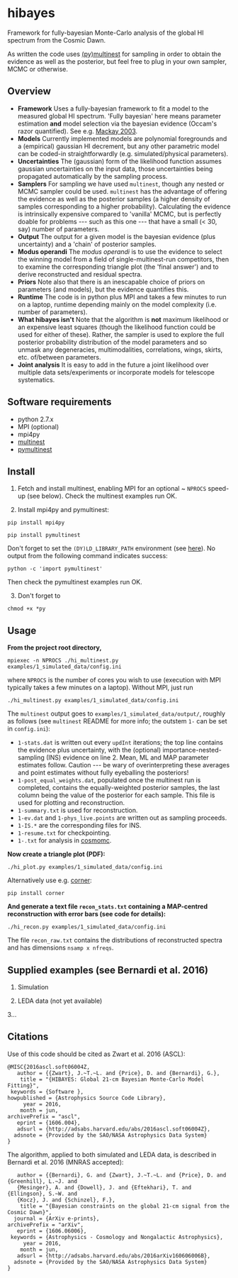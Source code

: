 # hibayes

Framework for fully-bayesian Monte-Carlo analysis of the global HI
spectrum from the Cosmic Dawn.

As written the code uses
[(py)multinest](http://ccpforge.cse.rl.ac.uk/gf/project/multinest) for
sampling in order to obtain the evidence as well as the posterior, but
feel free to plug in your own sampler, MCMC or otherwise.

## Overview

- **Framework** Uses a fully-bayesian framework to fit a model to the
  measured global HI spectrum. 'Fully bayesian' here means parameter
  estimation **and** model selection via the bayesian evidence
  (Occam's razor quantified). See
  e.g. [Mackay 2003](http://www.inference.phy.cam.ac.uk/mackay/itila/book.html).
- **Models** Currently implemented models are polynomial foregrounds
  and a (empirical) gaussian HI decrement, but any other parametric
  model can be coded-in straightforwardly (e.g. simulated/physical
  parameters).
- **Uncertainties** The (gaussian) form of the likelihood function
  assumes gaussian uncertainties on the input data, those
  uncertainties being propagated automatically by the sampling
  process.
- **Samplers** For sampling we have used ```multinest```, though any
  nested or MCMC sampler could be used. ```multinest``` has the
  advantage of offering the evidence as well as the posterior samples
  (a higher density of samples corresponding to a higher
  probability). Calculating the evidence is intrinsically expensive
  compared to 'vanilla' MCMC, but is perfectly doable for problems ---
  such as this one --- that have a small (< 30, say) number of
  parameters.
- **Output** The output for a given model is the bayesian evidence
  (plus uncertainty) and a 'chain' of posterior samples.
- **Modus operandi** The *modus operandi* is to use the evidence to
  select the winning model from a field of single-multinest-run
  competitors, then to examine the corresponding triangle plot (the
  'final answer') and to derive reconstructed and residual spectra.
- **Priors** Note also that there is an inescapable choice of priors
  on parameters (and models), but the evidence quantifies this.
- **Runtime** The code is in python plus MPI and takes a few minutes
  to run on a laptop, runtime depending mainly on the model complexity
  (i.e. number of parameters).
- **What hibayes isn't** Note that the algorithm is **not** maximum
  likelihood or an expensive least squares (though the likelihood
  function could be used for either of these). Rather, the sampler is
  used to explore the full posterior probability distribution of the
  model parameters and so unmask any degeneracies, multimodalities,
  correlations, wings, skirts, etc. of/between parameters.
- **Joint analysis** It is easy to add in the future a joint
  likelihood over multiple data sets/experiments or incorporate models
  for telescope systematics.

## Software requirements

- python 2.7.x
- MPI (optional)
- mpi4py
- [multinest](http://ccpforge.cse.rl.ac.uk/gf/project/multinest)
- [pymultinest](http://johannesbuchner.github.io/PyMultiNest)

## Install

1. Fetch and install multinest, enabling MPI for an optional ~ ```NPROCS```
speed-up (see below). Check the multinest examples run OK.

2. Install mpi4py and pymultinest:

```pip install mpi4py```

```pip install pymultinest```

Don't forget to set the ```(DY)LD_LIBRARY_PATH``` environment (see
[here](http://johannesbuchner.github.io/PyMultiNest/install.html#running-some-code)). No output from the following command indicates success:

```python -c 'import pymultinest'```

Then check the pymultinest examples run OK.

3. Don't forget to

```chmod +x *py```


## Usage

**From the project root directory,**

```mpiexec -n NPROCS ./hi_multinest.py examples/1_simulated_data/config.ini```

where ```NPROCS``` is the number of cores you wish to use (execution with
MPI typically takes a few minutes on a laptop). Without MPI, just run

```./hi_multinest.py examples/1_simulated_data/config.ini```

The ```multinest``` output goes to ```examples/1_simulated_data/output/```,
roughly as follows (see ```multinest``` README for more info; the
outstem ```1-``` can be set in ```config.ini```):

- ```1-stats.dat``` is written out every ```updInt``` iterations; the
  top line contains the evidence plus uncertainty, with the (optional)
  importance-nested-sampling (INS) evidence on line 2. Mean, ML and
  MAP parameter estimates follow. Caution --- be wary of
  overinterpreting these averages and point estimates without fully
  eyeballing the posteriors!
- ```1-post_equal_weights.dat```, populated once the multinest run is
  completed, contains the equally-weighted posterior samples, the last
  column being the value of the posterior for each sample. This file
  is used for plotting and reconstruction.
- ```1-summary.txt``` is used for reconstruction.
- ```1-ev.dat``` and ```1-phys_live.points``` are written out as
  sampling proceeds.
- ```1-IS.*``` are the corresponding files for INS.
- ```1-resume.txt``` for checkpointing.
- ```1-.txt``` for analysis in [cosmomc](http://cosmologist.info/cosmomc).

**Now create a triangle plot (PDF):**

```./hi_plot.py examples/1_simulated_data/config.ini```

Alternatively use e.g. [corner](https://github.com/dfm/corner.py):

```pip install corner```

**And generate a text file ```recon_stats.txt``` containing a
MAP-centred reconstruction with error bars (see code for details):**

```./hi_recon.py examples/1_simulated_data/config.ini```

The file ```recon_raw.txt``` contains the distributions of
reconstructed spectra and has dimensions ```nsamp x nfreqs```.

## Supplied examples (see Bernardi et al. 2016)

1. Simulation

2. LEDA data (not yet available)

3...

## Citations

Use of this code should be cited as Zwart et al. 2016 (ASCL):

```
@MISC{2016ascl.soft06004Z,
   author = {{Zwart}, J.~T.~L. and {Price}, D. and {Bernardi}, G.},
    title = "{HIBAYES: Global 21-cm Bayesian Monte-Carlo Model Fitting}",
 keywords = {Software },
howpublished = {Astrophysics Source Code Library},
     year = 2016,
    month = jun,
archivePrefix = "ascl",
   eprint = {1606.004},
   adsurl = {http://adsabs.harvard.edu/abs/2016ascl.soft06004Z},
  adsnote = {Provided by the SAO/NASA Astrophysics Data System}
}
```

The algorithm, applied to both simulated and LEDA data, is described
in Bernardi et al. 2016 (MNRAS accepted):

```@ARTICLE{2016arXiv160606006B,
   author = {{Bernardi}, G. and {Zwart}, J.~T.~L. and {Price}, D. and {Greenhill}, L.~J. and 
   {Mesinger}, A. and {Dowell}, J. and {Eftekhari}, T. and {Ellingson}, S.~W. and 
   {Kocz}, J. and {Schinzel}, F.},
    title = "{Bayesian constraints on the global 21-cm signal from the Cosmic Dawn}",
  journal = {ArXiv e-prints},
archivePrefix = "arXiv",
   eprint = {1606.06006},
 keywords = {Astrophysics - Cosmology and Nongalactic Astrophysics},
     year = 2016,
    month = jun,
   adsurl = {http://adsabs.harvard.edu/abs/2016arXiv160606006B},
  adsnote = {Provided by the SAO/NASA Astrophysics Data System}
}
```